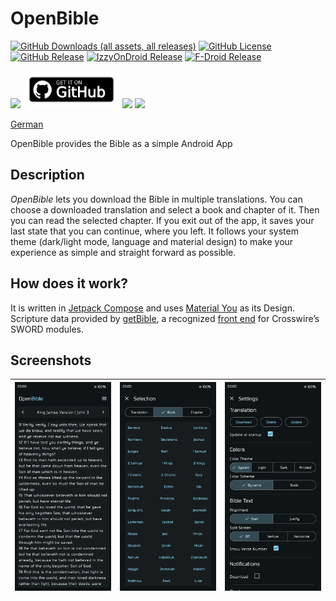 # OpenBible
[![GitHub Downloads (all assets, all releases)](https://img.shields.io/github/downloads/SchweGELBin/OpenBible2/total)](https://github.com/SchweGELBin/OpenBible2/releases)
[![GitHub License](https://img.shields.io/github/license/SchweGELBin/OpenBible2)](./LICENSE)
[![GitHub Release](https://img.shields.io/github/v/release/SchweGELBin/OpenBible2)](https://github.com/SchweGELBin/OpenBible2/releases/latest)
[![IzzyOnDroid Release](https://img.shields.io/endpoint?url=https://apt.izzysoft.de/fdroid/api/v1/shield/com.schwegelbin.openbible)](https://apt.izzysoft.de/packages/com.schwegelbin.openbible)
[![F-Droid Release](https://img.shields.io/f-droid/v/com.schwegelbin.openbible)](https://f-droid.org/packages/com.schwegelbin.openbible)

[<img src="https://play.google.com/intl/en_us/badges/images/generic/en_badge_web_generic.png" height="60">](https://play.google.com/store/apps/details?id=com.schwegelbin.openbible)
[<img src="https://raw.githubusercontent.com/SchweGELBin/artwork/refs/heads/main/badges/get-it-on-github.png" height="60">](https://github.com/SchweGELBin/OpenBible2/releases/latest)
[<img src="https://gitlab.com/IzzyOnDroid/repo/-/raw/master/assets/IzzyOnDroid.png" height="60">](https://apt.izzysoft.de/packages/com.schwegelbin.openbible)
[<img src="https://f-droid.org/badge/get-it-on.png" height="60">](https://f-droid.org/packages/com.schwegelbin.openbible)

[German](./README_DE.md)

<!-- ../metadata/en-US/short_description.txt -->
OpenBible provides the Bible as a simple Android App

## Description
<!-- ../metadata/en-US/full_description.txt -->
<p><i>OpenBible</i> lets you download the Bible in multiple translations. You can choose a downloaded translation and select a book and chapter of it. Then you can read the selected chapter. If you exit out of the app, it saves your last state that you can continue, where you left. It follows your system theme (dark/light mode, language and material design) to make your experience as simple and straight forward as possible.</p>

## How does it work?
It is written in [Jetpack Compose](https://developer.android.com/compose) and uses [Material You](https://m3.material.io) as its Design.
Scripture data provided by [getBible](https://getbible.net/docs), a recognized [front end](https://wiki.crosswire.org/Frontends:getBible) for Crosswire’s SWORD modules.

## Screenshots
| ![](../metadata/en-US/images/phoneScreenshots/1.png) | ![](../metadata/en-US/images/phoneScreenshots/2.png) | ![](../metadata/en-US/images/phoneScreenshots/3.png) |
|-----------------------------------------------------|-----------------------------------------------------|-----------------------------------------------------|
